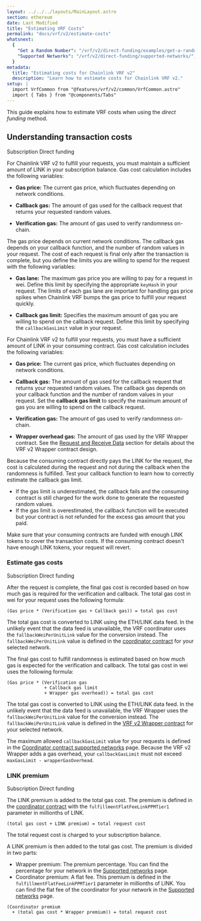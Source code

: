 ```yaml
---
layout: ../../../layouts/MainLayout.astro
section: ethereum
date: Last Modified
title: "Estimating VRF Costs"
permalink: "docs/vrf/v2/estimate-costs"
whatsnext:
  {
    "Get a Random Number": "/vrf/v2/direct-funding/examples/get-a-random-number/",
    "Supported Networks": "/vrf/v2/direct-funding/supported-networks/",
  }
metadata:
  title: "Estimating costs for Chainlink VRF v2"
  description: "Learn how to estimate costs for Chainlink VRF v2."
setup: |
  import VrfCommon from "@features/vrf/v2/common/VrfCommon.astro"
  import { Tabs } from "@components/Tabs"
---
```


This guide explains how to estimate VRF costs when using the _direct funding_ method.

## Understanding transaction costs

<Tabs client:visible>
<Fragment slot="tab.1">Subscription</Fragment>
<Fragment slot="tab.2">Direct funding</Fragment>
<Fragment slot="panel.1">

For Chainlink VRF v2 to fulfill your requests, you must maintain a sufficient amount of LINK in your subscription balance. Gas cost calculation includes the following variables:

- **Gas price:** The current gas price, which fluctuates depending on network conditions.

- **Callback gas:** The amount of gas used for the callback request that returns your requested random values.

- **Verification gas:** The amount of gas used to verify randomness on-chain.

The gas price depends on current network conditions. The callback gas depends on your callback function, and the number of random values in your request. The cost of each request is final only after the transaction is complete, but you define the limits you are willing to spend for the request with the following variables:

- **Gas lane:** The maximum gas price you are willing to pay for a request in wei. Define this limit by specifying the appropriate `keyHash` in your request. The limits of each gas lane are important for handling gas price spikes when Chainlink VRF bumps the gas price to fulfill your request quickly.

- **Callback gas limit:** Specifies the maximum amount of gas you are willing to spend on the callback request. Define this limit by specifying the `callbackGasLimit` value in your request.

</Fragment>
<Fragment slot="panel.2">

For Chainlink VRF v2 to fulfill your requests, you must have a sufficient amount of LINK in your consuming contract. Gas cost calculation includes the following variables:

- **Gas price:** The current gas price, which fluctuates depending on network conditions.

- **Callback gas:** The amount of gas used for the callback request that returns your requested random values. The callback gas depends on your callback function and the number of random values in your request. Set the **callback gas limit** to specify the maximum amount of gas you are willing to spend on the callback request.

- **Verification gas:** The amount of gas used to verify randomness on-chain.

- **Wrapper overhead gas:** The amount of gas used by the VRF Wrapper contract. See the [Request and Receive Data](/vrf/v2/direct-funding#request-and-receive-data) section for details about the VRF v2 Wrapper contract design.

Because the consuming contract directly pays the LINK for the request, the cost is calculated during the request and not during the callback when the randomness is fulfilled. Test your callback function to learn how to correctly estimate the callback gas limit.

- If the gas limit is underestimated, the callback fails and the consuming contract is still charged for the work done to generate the requested random values.
- If the gas limit is overestimated, the callback function will be executed but your contract is not refunded for the excess gas amount that you paid.

Make sure that your consuming contracts are funded with enough LINK tokens to cover the transaction costs. If the consuming contract doesn't have enough LINK tokens, your request will revert.
</Fragment>
</Tabs>

### Estimate gas costs

<Tabs client:visible>
<Fragment slot="tab.1">Subscription</Fragment>
<Fragment slot="tab.2">Direct funding</Fragment>
<Fragment slot="panel.1">

After the request is complete, the final gas cost is recorded based on how much gas is required for the verification and callback. The total gas cost in wei for your request uses the following formula:

```
(Gas price * (Verification gas + Callback gas)) = total gas cost
```

The total gas cost is converted to LINK using the ETH/LINK data feed. In the unlikely event that the data feed is unavailable, the VRF coordinator uses the `fallbackWeiPerUnitLink` value for the conversion instead. The `fallbackWeiPerUnitLink` value is defined in the [coordinator contract](/vrf/v2/subscription/supported-networks/#configurations) for your selected network.
</Fragment>
<Fragment slot="panel.2">

The final gas cost to fulfill randomness is estimated based on how much gas is expected for the verification and callback. The total gas cost in wei uses the following formula:

```
(Gas price * (Verification gas
              + Callback gas limit
              + Wrapper gas overhead)) = total gas cost
```

The total gas cost is converted to LINK using the ETH/LINK data feed. In the unlikely event that the data feed is unavailable, the VRF Wrapper uses the `fallbackWeiPerUnitLink` value for the conversion instead. The `fallbackWeiPerUnitLink` value is defined in the [VRF v2 Wrapper contract](/vrf/v2/direct-funding/supported-networks/#configurations) for your selected network.

The maximum allowed `callbackGasLimit` value for your requests is defined in the [Coordinator contract supported networks](/vrf/v2/subscription/supported-networks/) page. Because the VRF v2 Wrapper adds a gas overhead, your `callbackGasLimit` must not exceed `maxGasLimit - wrapperGasOverhead`.
</Fragment>
</Tabs>

### LINK premium

<Tabs client:visible>
<Fragment slot="tab.1">Subscription</Fragment>
<Fragment slot="tab.2">Direct funding</Fragment>
<Fragment slot="panel.1">

The LINK premium is added to the total gas cost. The premium is defined in the [coordinator contract](/vrf/v2/subscription/supported-networks/#configurations) with the `fulfillmentFlatFeeLinkPPMTier1` parameter in millionths of LINK.

```
(total gas cost + LINK premium) = total request cost
```

The total request cost is charged to your subscription balance.
</Fragment>
<Fragment slot="panel.2">

A LINK premium is then added to the total gas cost. The premium is divided in two parts:

- Wrapper premium: The premium percentage. You can find the percentage for your network in the [Supported networks](/vrf/v2/direct-funding/supported-networks/#configurations) page.
- Coordinator premium: A flat fee. This premium is defined in the `fulfillmentFlatFeeLinkPPMTier1` parameter in millionths of LINK. You can find the flat fee of the coordinator for your network in the [Supported networks](/vrf/v2/direct-funding/supported-networks/#configurations) page.

```
(Coordinator premium
  + (total gas cost * Wrapper premium)) = total request cost
```

</Fragment>
</Tabs>
